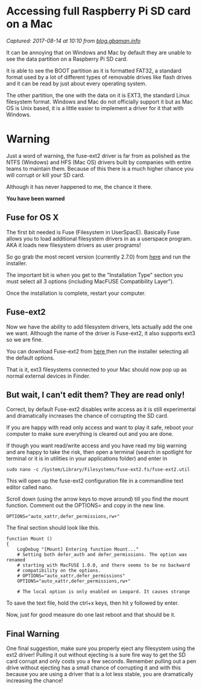 # Accessing full Raspberry Pi SD card on a Mac

_Captured: 2017-08-14 at 10:10 from [blog.gbaman.info](http://blog.gbaman.info/?p=328)_

It can be annoying that on Windows and Mac by default they are unable to see the data partition on a Raspberry Pi SD card.

It is able to see the BOOT partition as it is formatted FAT32, a standard format used by a lot of different types of removable drives like flash drives and it can be read by just about every operating system.

The other partition, the one with the data on it is EXT3, the standard Linux filesystem format. Windows and Mac do not officially support it but as Mac OS is Unix based, it is a little easier to implement a driver for it that with Windows.

# Warning

Just a word of warning, the fuse-ext2 driver is far from as polished as the NTFS (Windows) and HFS (Mac OS) drivers built by companies with entire teams to maintain them. Because of this there is a much higher chance you will corrupt or kill your SD card.

Although it has never happened to me, the chance it there.

**You have been warned**

## Fuse for OS X

The first bit needed is Fuse (Filesystem in UserSpacE). Basically Fuse allows you to load additional filesystem drivers in as a userspace program. AKA it loads new filesystem drivers as user programs!

So go grab the most recent version (currently 2.7.0) from [here](http://sourceforge.net/projects/osxfuse/files/) and run the installer.

The important bit is when you get to the "Installation Type" section you must select all 3 options (including MacFUSE Compatibility Layer").

Once the installation is complete, restart your computer.

## Fuse-ext2

Now we have the ability to add filesystem drivers, lets actually add the one we want. Although the name of the driver is Fuse-ext2, it also supports ext3 so we are fine.

You can download Fuse-ext2 from [here ](http://sourceforge.net/projects/fuse-ext2/files/fuse-ext2/fuse-ext2-0.0.7/fuse-ext2-0.0.7.dmg/download)then run the installer selecting all the default options.

That is it, ext3 filesystems connected to your Mac should now pop up as normal external devices in Finder.

## But wait, I can't edit them? They are read only!

Correct, by default Fuse-ext2 disables write access as it is still experimental and dramatically increases the chance of corrupting the SD card.

If you are happy with read only access and want to play it safe, reboot your computer to make sure everything is cleared out and you are done.

If though you want read/write access and you have read my big warning and are happy to take the risk, then open a terminal (search in spotlight for terminal or it is in utilities in your applications folder) and enter in

`sudo nano -c /System/Library/Filesystems/fuse-ext2.fs/fuse-ext2.util `

This will open up the fuse-ext2 configuration file in a commandline text editor called nano.

Scroll down (using the arrow keys to move around) till you find the mount function. Comment out the OPTIONS= and copy in the new line.
    
    
    OPTIONS="auto_xattr,defer_permissions,rw+"

The final section should look like this.
    
    
    function Mount ()
    {
        LogDebug "[Mount] Entering function Mount..."
        # Setting both defer_auth and defer_permissions. The option was renamed
        # starting with MacFUSE 1.0.0, and there seems to be no backward
        # compatibility on the options.
        # OPTIONS="auto_xattr,defer_permissions"
        OPTIONS="auto_xattr,defer_permissions,rw+"
    
        # The local option is only enabled on Leopard. It causes strange
    

To save the text file, hold the ctrl+x keys, then hit y followed by enter.

Now, just for good measure do one last reboot and that should be it.

## Final Warning

One final suggestion, make sure you properly eject any filesystem using the ext2 driver! Pulling it out without ejecting is a sure fire way to get the SD card corrupt and only costs you a few seconds. Remember pulling out a pen drive without ejecting has a small chance of corrupting it and with this because you are using a driver that is a lot less stable, you are dramatically increasing the chance!
